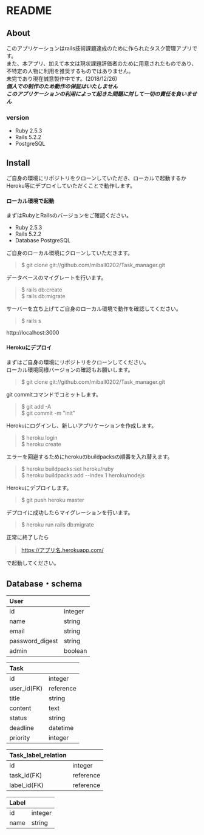 # README

## About
このアプリケーションはrails技術課題達成のために作られたタスク管理アプリです。  
また、本アプリ、加えて本文は現状課題評価者のために用意されたものであり、不特定の人物に利用を推奨するものではありません。  
未完であり現在誠意製作中です。(2018/12/26)  
***個人での制作のため動作の保証はいたしません***  
***このアプリケーションの利用によって起きた問題に対して一切の責任を負いません***  

### version
* Ruby 2.5.3
* Rails 5.2.2
* PostgreSQL

## Install
ご自身の環境にリポジトリをクローンしていただき、ローカルで起動するかHeroku等にデプロイしていただくことで動作します。

#### ローカル環境で起動
まずはRubyとRailsのバージョンをご確認ください。
* Ruby 2.5.3
* Rails 5.2.2
* Database PostgreSQL


ご自身のローカル環境にクローンしていただきます。
>$ git clone git://github.com/miball0202/Task_manager.git

データベースのマイグレートを行います。
>$ rails db:create  
>$ rails db:migrate  

サーバーを立ち上げてご自身のローカル環境で動作を確認してください。
>$ rails s

http://localhost:3000


#### Herokuにデプロイ

まずはご自身の環境にリポジトリをクローンしてください。  
ローカル環境同様バージョンの確認もお願いします。


>$ git clone git://github.com/miball0202/Task_manager.git

git commitコマンドでコミットします。
>$ git add -A  
>$ git commit -m "init"


Herokuにログインし、新しいアプリケーションを作成します。
>$ heroku login  
>$ heroku create

エラーを回避するためにherokuのbuildpacksの順番を入れ替えます。
>$ heroku buildpacks:set heroku/ruby  
>$ heroku buildpacks:add --index 1 heroku/nodejs

Herokuにデプロイします。
>$ git push heroku master

デプロイに成功したらマイグレーションを行います。
>$ heroku run rails db:migrate

正常に終了したら  

>https://アプリ名.herokuapp.com/

で起動してください。

## Database・schema  


| User           |        |
|:---------------|:-------|
| id             | integer|
| name           | string |
| email          | string |
| password_digest| string |
| admin          | boolean|    




| Task        |          |
|:------------|:---------|
| id          | integer  |
| user_id(FK) | reference|
| title       | string   |
| content     | text     |
| status      | string   |
| deadline    | datetime |
| priority    | integer  |


| Task_label_relation |          |
|:--------------------|:---------|
| id                  | integer  |
| task_id(FK)         | reference|
| label_id(FK)        | reference|


|Label      |        |
|:----------|:-------|
| id        | integer|
| name      | string |
